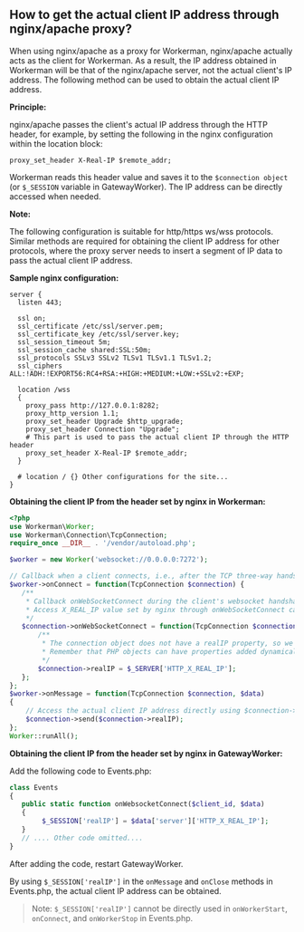 ## How to get the actual client IP address through nginx/apache proxy?

When using nginx/apache as a proxy for Workerman, nginx/apache actually acts as the client for Workerman. As a result, the IP address obtained in Workerman will be that of the nginx/apache server, not the actual client's IP address. The following method can be used to obtain the actual client IP address.


**Principle:**

nginx/apache passes the client's actual IP address through the HTTP header, for example, by setting the following in the nginx configuration within the location block:
``` 
proxy_set_header X-Real-IP $remote_addr;
```
Workerman reads this header value and saves it to the `$connection object` (or `$_SESSION` variable in GatewayWorker). The IP address can be directly accessed when needed.


**Note:**

The following configuration is suitable for http/https ws/wss protocols. Similar methods are required for obtaining the client IP address for other protocols, where the proxy server needs to insert a segment of IP data to pass the actual client IP address.


**Sample nginx configuration:**
``` 
server {
  listen 443;

  ssl on;
  ssl_certificate /etc/ssl/server.pem;
  ssl_certificate_key /etc/ssl/server.key;
  ssl_session_timeout 5m;
  ssl_session_cache shared:SSL:50m;
  ssl_protocols SSLv3 SSLv2 TLSv1 TLSv1.1 TLSv1.2;
  ssl_ciphers ALL:!ADH:!EXPORT56:RC4+RSA:+HIGH:+MEDIUM:+LOW:+SSLv2:+EXP;

  location /wss
  {
    proxy_pass http://127.0.0.1:8282;
    proxy_http_version 1.1;
    proxy_set_header Upgrade $http_upgrade;
    proxy_set_header Connection "Upgrade";
    # This part is used to pass the actual client IP through the HTTP header
    proxy_set_header X-Real-IP $remote_addr;
  }
  
  # location / {} Other configurations for the site...
}
```


**Obtaining the client IP from the header set by nginx in Workerman:**
```php
<?php
use Workerman\Worker;
use Workerman\Connection\TcpConnection;
require_once __DIR__ . '/vendor/autoload.php';

$worker = new Worker('websocket://0.0.0.0:7272');

// Callback when a client connects, i.e., after the TCP three-way handshake
$worker->onConnect = function(TcpConnection $connection) {
   /**
    * Callback onWebSocketConnect during the client's websocket handshake
    * Access X_REAL_IP value set by nginx through onWebSocketConnect callback
    */
   $connection->onWebSocketConnect = function(TcpConnection $connection){
       /**
        * The connection object does not have a realIP property, so we dynamically add a realIP property to the connection object
        * Remember that PHP objects can have properties added dynamically, you can use your preferred property name
        */
       $connection->realIP = $_SERVER['HTTP_X_REAL_IP'];
   };
};
$worker->onMessage = function(TcpConnection $connection, $data)
{
    // Access the actual client IP address directly using $connection->realIP
    $connection->send($connection->realIP);
};
Worker::runAll();
```

**Obtaining the client IP from the header set by nginx in GatewayWorker:**

Add the following code to Events.php:
```php
class Events
{
   public static function onWebsocketConnect($client_id, $data)
   {    
        $_SESSION['realIP'] = $data['server']['HTTP_X_REAL_IP'];
   }
   // .... Other code omitted....
}
```
After adding the code, restart GatewayWorker.

By using `$_SESSION['realIP']` in the `onMessage` and `onClose` methods in Events.php, the actual client IP address can be obtained.

> Note: `$_SESSION['realIP']` cannot be directly used in `onWorkerStart`, `onConnect`, and `onWorkerStop` in Events.php.
